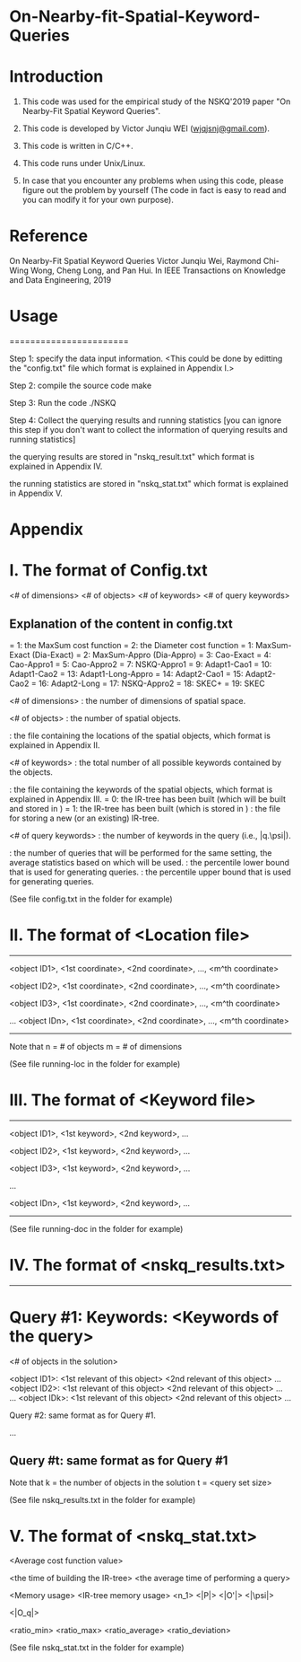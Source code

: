 # On-Nearby-fit-Spatial-Keyword-Queries

# Introduction

1. This code was used for the empirical study of the NSKQ'2019 paper 
	"On Nearby-Fit Spatial Keyword Queries".

2. This code is developed by Victor Junqiu WEI (wjqjsnj@gmail.com).

3. This code is written in C/C++.

4. This code runs under Unix/Linux.

5. In case that you encounter any problems when using this code,
	please figure out the problem by yourself 
	(The code in fact is easy to read and you can modify it for your own purpose).
  
# Reference 

On Nearby-Fit Spatial Keyword Queries
Victor Junqiu Wei, Raymond Chi-Wing Wong, Cheng Long, and Pan Hui.
In IEEE Transactions on Knowledge and Data Engineering, 2019
  
# Usage
=======================

Step 1: specify the data input information.
<This could be done by editting the "config.txt" file
which format is explained in Appendix I.>

Step 2: compile the source code
make

Step 3: Run the code
./NSKQ

Step 4: Collect the querying results and running statistics 
[you can ignore this step if you don't want to collect the information of
querying results and running statistics]

the querying results are stored in "nskq_result.txt"
which format is explained in Appendix IV.

the running statistics are stored in "nskq_stat.txt"
which format is explained in Appendix V.




# Appendix

I. The format of Config.txt
=======================

<Cost indicator>
<Algorithm indicator> 
<# of dimensions>
<# of objects>
<Location file>
<# of keywords>
<Keyword file>
<IR-tree option>
<IR-tree file>
<# of query keywords>
<query set size>
<Percentile lower bound>
<Percentile upper bound>


Explanation of the content in config.txt
-----------------------

<Cost indicator>
	= 1: the MaxSum cost function
	= 2: the Diameter cost function

<Algorithm indicator> 
	= 1: MaxSum-Exact (Dia-Exact)
	= 2: MaxSum-Appro (Dia-Appro)
	= 3: Cao-Exact
	= 4: Cao-Appro1
	= 5: Cao-Appro2
	= 7: NSKQ-Appro1
	= 9: Adapt1-Cao1
	= 10: Adapt1-Cao2
	= 13: Adapt1-Long-Appro
	= 14: Adapt2-Cao1
	= 15: Adapt2-Cao2
	= 16: Adapt2-Long
	= 17: NSKQ-Appro2
	= 18: SKEC+
	= 19: SKEC

<# of dimensions>
	: the number of dimensions of spatial space.

<# of objects>
	: the number of spatial objects.

<Location file>
	: the file containing the locations of the spatial objects,
which format is explained in Appendix II.

<# of keywords>
	: the total number of all possible keywords contained by the objects.

<Keyword file>
	: the file containing the keywords of the spatial objects,
which format is explained in Appendix III.

<IR-tree option>
	= 0: the IR-tree has been built (which will be built and stored in <IR-tree file>)
	= 1: the IR-tree has been built (which is stored in <IR-tree file file>)

<IR-tree file>
	: the file for storing a new (or an existing) IR-tree.

<# of query keywords>
	: the number of keywords in the query (i.e., |q.\psi|).

<query set size>
	: the number of queries that will be performed for the same setting, 
	the average statistics based on which will be used.

<Percentile lower bound>
	: the percentile lower bound that is used for generating queries.

<Percentile upper bound>
	: the percentile upper bound that is used for generating queries.


(See file config.txt in the folder for example)

II. The format of \<Location file\>
=============================

------------------------

\<object ID1\>, \<1st coordinate\>, \<2nd coordinate\>, ..., \<m^th coordinate\>

\<object ID2\>, \<1st coordinate\>, \<2nd coordinate\>, ..., \<m^th coordinate\>

\<object ID3\>, \<1st coordinate\>, \<2nd coordinate\>, ..., \<m^th coordinate\>

...
\<object IDn\>, \<1st coordinate\>, \<2nd coordinate\>, ..., \<m^th coordinate\>

------------------------

Note that
	n = # of objects
	m = # of dimensions

(See file running-loc in the folder for example)

III. The format of \<Keyword file\>
=============================

------------------------

\<object ID1\>, \<1st keyword\>, \<2nd keyword\>, ...

\<object ID2\>, \<1st keyword\>, \<2nd keyword\>, ...

\<object ID3\>, \<1st keyword\>, \<2nd keyword\>, ...

...

\<object IDn\>, \<1st keyword\>, \<2nd keyword\>, ...

------------------------

(See file running-doc in the folder for example)

IV. The format of \<nskq_results.txt\>
=============================

------------------------
Query #1:
Keywords: \<Keywords of the query\>
======================
\<# of objects in the solution\>

\<object ID1\>: \<1st relevant of this object\> \<2nd relevant of this object\> ...
\<object ID2\>: \<1st relevant of this object\> \<2nd relevant of this object\> ...
...
\<object IDk\>: \<1st relevant of this object\> \<2nd relevant of this object\> ...


Query #2:
same format as for Query #1.

...

Query #t:
same format as for Query #1
------------------------

Note that 
	k = the number of objects in the solution
	t = \<query set size\>

(See file nskq_results.txt in the folder for example)

V. The format of \<nskq_stat.txt\>
=============================
\<Average cost function value\>

\<the time of building the IR-tree\>
\<the average time of performing a query\>

\<Memory usage\>
\<IR-tree memory usage\>
\<n_1\>
\<|P|\>
\<|O'|\>
\<|\psi|\>

\<|O_q|\>

\<ratio_min\>
\<ratio_max\>
\<ratio_average\>
\<ratio_deviation\>


(See file nskq_stat.txt in the folder for example)

